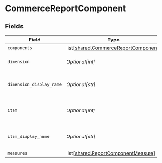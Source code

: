 # CommerceReportComponent


## Fields

| Field                                                                                      | Type                                                                                       | Required                                                                                   | Description                                                                                |
| ------------------------------------------------------------------------------------------ | ------------------------------------------------------------------------------------------ | ------------------------------------------------------------------------------------------ | ------------------------------------------------------------------------------------------ |
| `components`                                                                               | list[[shared.CommerceReportComponent](undefined/models/shared/commercereportcomponent.md)] | :heavy_minus_sign:                                                                         | N/A                                                                                        |
| `dimension`                                                                                | *Optional[int]*                                                                            | :heavy_minus_sign:                                                                         | The component's dimension.                                                                 |
| `dimension_display_name`                                                                   | *Optional[str]*                                                                            | :heavy_minus_sign:                                                                         | The component's display name.                                                              |
| `item`                                                                                     | *Optional[int]*                                                                            | :heavy_minus_sign:                                                                         | The component's item number.                                                               |
| `item_display_name`                                                                        | *Optional[str]*                                                                            | :heavy_minus_sign:                                                                         | The component's item display name.                                                         |
| `measures`                                                                                 | list[[shared.ReportComponentMeasure](undefined/models/shared/reportcomponentmeasure.md)]   | :heavy_minus_sign:                                                                         | N/A                                                                                        |